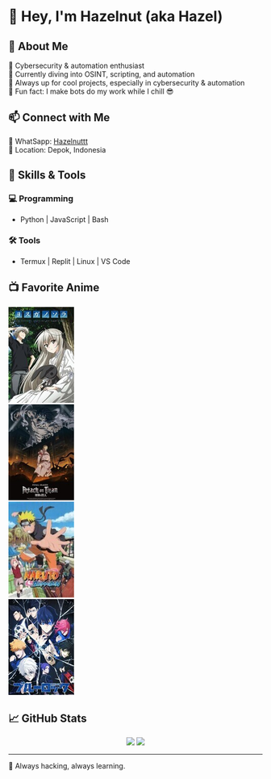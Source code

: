 # 👋 Hey, I'm Hazelnut (aka Hazel)  

## 🚀 About Me  
🔹 Cybersecurity & automation enthusiast  
🔹 Currently diving into OSINT, scripting, and automation  
🔹 Always up for cool projects, especially in cybersecurity & automation  
🔹 Fun fact: I make bots do my work while I chill 😎  

## 📫 Connect with Me  
📩 WhatSapp: [Hazelnuttt](https://wa.me/+6285183131924)  
📍 Location: Depok, Indonesia  

## 🔧 Skills & Tools  
### 💻 Programming  
- Python | JavaScript | Bash  

### 🛠️ Tools  
- Termux | Replit | Linux | VS Code  

## 📺 Favorite Anime  
![Yosuga no Sora](https://raw.githubusercontent.com/hazelnuttty/asset/main/Yosuga%20no%20sora.jpg)  
![Attack on Titan](https://raw.githubusercontent.com/hazelnuttty/asset/main/Attack%20on%20titan.jpg)  
![Naruto Shippuden](https://raw.githubusercontent.com/hazelnuttty/asset/main/Naruto%20shipuden.jpg)  
![Blue Lock](https://raw.githubusercontent.com/hazelnuttty/asset/main/Blue%20lock.jpg)  

## 📈 GitHub Stats  
<p align="center">
  <img src="https://github-readme-stats.vercel.app/api?username=hazelnuttty&show_icons=true&theme=tokyonight" width="48%">
  <img src="https://github-readme-stats.vercel.app/api/top-langs/?username=hazelnuttty&layout=donut&theme=tokyonight" width="48%">
</p>  

---  
🚀 Always hacking, always learning.
